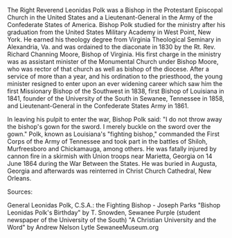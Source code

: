 The Right Reverend Leonidas Polk was a Bishop in the Protestant Episcopal Church in the United States and a Lieutenant-General in the Army of the Confederate States of America.  Bishop Polk studied for the ministry after his graduation from the United States Military Academy in West Point, New York. He earned his theology degree from Virginia Theological Seminary in Alexandria, Va. and was ordained to the diaconate in 1830 by the Rt. Rev. Richard Channing Moore, Bishop of Virginia. His first charge in the ministry was as assistant minister of the Monumental Church under Bishop Moore, who was rector of that church as well as bishop of the diocese.  After a service of more than a year, and his ordination to the priesthood, the young minister resigned to enter upon an ever widening career which saw him the first Missionary Bishop of the Southwest in 1838, first Bishop of Louisiana in 1841, founder of the University of the South in Sewanee, Tennessee in 1858, and Lieutenant-General in the Confederate States Army in 1861.   

In leaving his pulpit to enter the war, Bishop Polk said: "I do not
throw away the bishop's gown for the sword. I merely buckle on the
sword over the gown." Polk, known as Louisiana's "fighting bishop,"
commanded the First Corps of the Army of Tennessee and took part in
the battles of Shiloh, Murfreesboro and Chickamauga, among others.
He was fatally injured by cannon fire in a skirmish with Union
troops near Marietta, Georgia on 14 June 1864 during the War
Between the States. He was buried in Augusta, Georgia and
afterwards was reinterred in Christ Church Cathedral, New Orleans.

Sources:

General Leonidas Polk, C.S.A.: the Fighting Bishop - Joseph Parks
"Bishop Leonidas Polk's Birthday" by T. Snowden, Sewanee Purple
(student newspaper of the University of the South) "A Christian
University and the Word" by Andrew Nelson Lytle SewaneeMuseum.org



